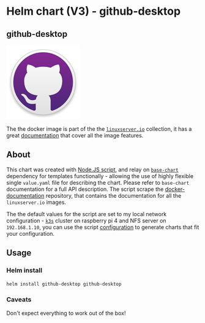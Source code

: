 # Helm chart (V3) - github-desktop

## github-desktop

[![github-desktop](https://raw.githubusercontent.com/linuxserver/docker-templates/master/linuxserver.io/img/github-desktop-icon.png)](https://desktop.github.com/)

The the docker image is part of the the [`linuxserver.io`](https://www.linuxserver.io/) collection, it has a great [documentation](https://github.com/linuxserver/docker-github-desktop) that cover all the image features.

## About

This chart was created with [Node.JS script](https://ekavallieri.github.io/public-helm-charts//scripts/nodejs), and relay on [`base-chart`](https://ekavallieri.github.io/public-helm-charts//base-chart) dependency for templates functionally - allowing the use of highly flexible single `value.yaml` file for describing the chart. Please refer to `base-chart` documentation for a full API description. The script scrape the [docker-documentation](https://github.com/linuxserver/docker-documentation) repository, that contains the documentation for all the `linuxserver.io` images.

The the default values for the script are set to my local network configuration - [`k3s`](https://k3s.io/) cluster on raspberry pi 4 and NFS server on `192.168.1.10`, you can use the script [configuration](https://ekavallieri.github.io/public-helm-charts//scripts/nodejs/config.js) to generate charts that fit your configuration.


## Usage

### Helm install

```bash
helm install github-desktop github-desktop
```

### Caveats

Don't expect everything to work out of the box!
